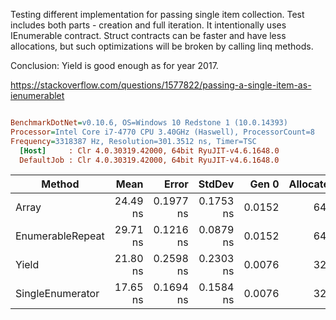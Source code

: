 Testing different implementation for passing single item collection. Test includes both parts - creation and full iteration. It intentionally uses IEnumerable<T> contract. Struct contracts can be faster and have less allocations, but such optimizations will be broken by calling linq methods. 

Conclusion: Yield is good enough as for year 2017.

https://stackoverflow.com/questions/1577822/passing-a-single-item-as-ienumerablet

``` ini

BenchmarkDotNet=v0.10.6, OS=Windows 10 Redstone 1 (10.0.14393)
Processor=Intel Core i7-4770 CPU 3.40GHz (Haswell), ProcessorCount=8
Frequency=3318387 Hz, Resolution=301.3512 ns, Timer=TSC
  [Host]     : Clr 4.0.30319.42000, 64bit RyuJIT-v4.6.1648.0
  DefaultJob : Clr 4.0.30319.42000, 64bit RyuJIT-v4.6.1648.0


```
 |           Method |     Mean |     Error |    StdDev |  Gen 0 | Allocated |
 |----------------- |---------:|----------:|----------:|-------:|----------:|
 |            Array | 24.49 ns | 0.1977 ns | 0.1753 ns | 0.0152 |      64 B |
 | EnumerableRepeat | 29.71 ns | 0.1216 ns | 0.0879 ns | 0.0152 |      64 B |
 |            Yield | 21.80 ns | 0.2598 ns | 0.2303 ns | 0.0076 |      32 B |
 | SingleEnumerator | 17.65 ns | 0.1694 ns | 0.1584 ns | 0.0076 |      32 B |
